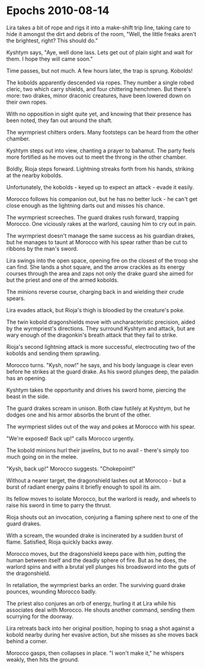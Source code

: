 <!-- TITLE: Epochs 2010-08-14 -->
<!-- SUBTITLE: A game log for Epochs -->

# Epochs 2010-08-14

Lira takes a bit of rope and rigs it into a make-shift trip line, taking care to hide it amongst the dirt and debris of the room, "Well, the little freaks aren't the brightest, right? This should do."

Kyshtym says, "Aye, well done lass. Lets get out of plain sight and wait for them. I hope they will came soon."

Time passes, but not much. A few hours later, the trap is sprung. Kobolds!

The kobolds apparently descended via ropes. They number a single robed cleric, two which carry shields, and four chittering henchmen. But there's more: two drakes, minor draconic creatures, have been lowered down on their own ropes.

With no opposition in sight quite yet, and knowing that their presence has been noted, they fan out around the shaft.

The wyrmpriest chitters orders. Many footsteps can be heard from the other chamber.

Kyshtym steps out into view, chanting a prayer to bahamut. The party feels more fortified as he moves out to meet the throng in the other chamber.

Boldly, Rioja steps forward. Lightning streaks forth from his hands, striking at the nearby kobolds.

Unfortunately, the kobolds - keyed up to expect an attack - evade it easily.

Morocco follows his companion out, but he has no better luck - he can't get close enough as the lightning darts out and misses his chance.

The wyrmpriest screeches. The guard drakes rush forward, trapping Morocco. One viciously rakes at the warlord, causing him to cry out in pain.

The wyrmpriest doesn't manage the same success as his guardian drakes, but he manages to taunt at Morocco with his spear rather than be cut to ribbons by the man's sword.

Lira swings into the open space, opening fire on the closest of the troop she can find. She lands a shot square, and the arrow crackles as its energy courses through the area and zaps not only the drake guard she aimed for but the priest and one of the armed kobolds.

The minions reverse course, charging back in and wielding their crude spears.

Lira evades attack, but Rioja's thigh is bloodied by the creature's poke.

The twin kobold dragonshields move with uncharacteristic precision, aided by the wyrmpriest's directions. They surround Kyshtym and attack, but are wary enough of the dragonkin's breath attack that they fail to strike.

Rioja's second lightning attack is more successful, electrocuting two of the kobolds and sending them sprawling.

Morocco turns. "Kysh, now!" he says, and his body language is clear even before he strikes at the guard drake. As his sword plunges deep, the paladin has an opening.

Kyshtym takes the opportunity and drives his sword home, piercing the beast in the side.

The guard drakes scream in unison. Both claw futilely at Kyshtym, but he dodges one and his armor absorbs the brunt of the other.

The wyrmpriest slides out of the way and pokes at Morocco with his spear.

"We're exposed! Back up!" calls Morocco urgently.

The kobold minions hurl their javelins, but to no avail - there's simply too much going on in the melee.

"Kysh, back up!" Morocco suggests. "Chokepoint!"

Without a nearer target, the dragonshield lashes out at Morocco - but a burst of radiant energy pains it briefly enough to spoil its aim.

Its fellow moves to isolate Morocco, but the warlord is ready, and wheels to raise his sword in time to parry the thrust.

Rioja shouts out an invocation, conjuring a flaming sphere next to one of the guard drakes.

With a scream, the wounded drake is incinerated by a sudden burst of flame. Satisfied, Rioja quickly backs away.

Morocco moves, but the dragonshield keeps pace with him, putting the human between itself and the deadly sphere of fire. But as he does, the warlord spins and with a brutal yell plunges his broadsword into the guts of the dragonshield.

In retaliation, the wyrmpriest barks an order. The surviving guard drake pounces, wounding Morocco badly.

The priest also conjures an orb of energy, hurling it at Lira while his associates deal with Morocco. He shouts another command, sending them scurrying for the doorway.

Lira retreats back into her original position, hoping to snag a shot against a kobold nearby during her evasive action, but she misses as she moves back behind a corner.

Morocco gasps, then collapses in place. "I won't make it," he whispers weakly, then hits the ground.
